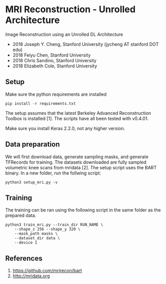 # MRI Reconstruction - Unrolled Architecture
Image Reconstruction using an Unrolled DL Architecture
* 2018 Joseph Y. Cheng, Stanford University (jycheng AT stanford DOT edu)
* 2018 Feiyu Chen, Stanford University
* 2018 Chris Sandino, Stanford University
* 2018 Elizabeth Cole, Stanford University

## Setup
Make sure the python requirements are installed

    pip install -r requirements.txt

The setup assumes that the latest Berkeley Advanced Reconstruction Toolbox is installed [1]. The scripts have all been tested with v0.4.01.

Make sure you install Keras 2.2.0, not any higher version.

## Data preparation
We will first download data, generate sampling masks, and generate TFRecords for training. The datasets downloaded are fully sampled volumetric knee scans from mridata [2]. The setup script uses the BART binary. In a new folder, run the follwing script:

    python3 setup_mri.py -v

## Training
The training can be ran using the following script in the same folder as the prepared data.

    python3 train_mri.py --train_dir RUN_NAME \
        --shape_z 256 --shape_y 320 \
        --mask_path masks \
        --dataset_dir data \
        --device 1


## References
1. https://github.com/mrirecon/bart
2. http://mridata.org